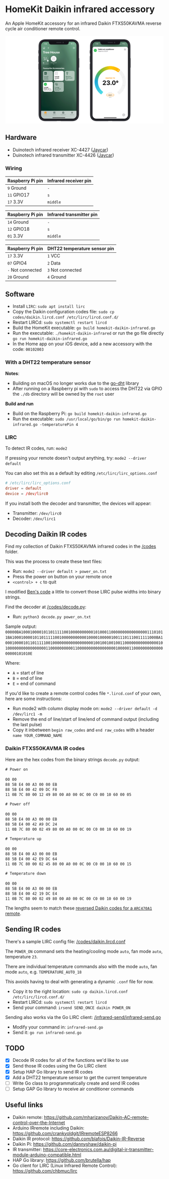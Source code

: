 # HomeKit Daikin infrared accessory

An Apple HomeKit accessory for an infrared Daikin FTXS50KAVMA reverse cycle air conditioner remote control.

![The accessory added to iOS](images/homekit-daikin-infrared.jpg)

## Hardware

* Duinotech infrared receiver XC-4427 ([Jaycar](https://www.jaycar.com.au/arduino-compatible-infrared-receiver-module/p/XC4427))
* Duinotech infrared transmitter XC-4426 ([Jaycar](https://www.jaycar.com.au/arduino-compatible-infrared-transmitter-module/p/XC4426))

### Wiring

| Raspberry Pi pin | Infrared receiver pin |
| - | - |
| `9` Ground | `-` |
| `11` GPIO17 | `s` |
| `17` 3.3V | `middle` |

| Raspberry Pi pin | Infrared transmitter pin |
| - | - |
| `14` Ground | `-` |
| `12` GPIO18 | `s` |
| `01` 3.3V | `middle` |

| Raspberry Pi pin | DHT22 temperature sensor pin |
| - | - |
| `17` 3.3V | `1` VCC |
| `07` GPIO4 | `2` Data |
| `-` Not connected | `3` Not connected |
| `20` Ground | `4` Ground |

## Software

* Install `LIRC`: `sudo apt install lirc`
* Copy the Daikin configuration codes file: `sudo cp codes/daikin.lircd.conf /etc/lirc/lircd.conf.d/`
* Restart LIRCd: `sudo systemctl restart lircd`
* Build the HomeKit executable: `go build homekit-daikin-infrared.go`
* Run the executable: `./homekit-daikin-infrared` or run the go file directly `go run homekit-daikin-infrared.go`
* In the Home app on your iOS device, add a new accessory with the code: `00102003`

### With a DHT22 temperature sensor

**Notes**:

* Building on macOS no longer works due to the [go-dht](https://github.com/d2r2/go-dht) library
* After running on a Raspberry pi with `sudo` to access the DHT22 via GPIO the `./db` directory will be owned by the `root` user

**Build and run**

* Build on the Raspberry Pi: `go build homekit-daikin-infrared.go`
* Run the executable: `sudo /usr/local/go/bin/go run homekit-daikin-infrared.go -temperaturePin 4`

### LIRC

To detect IR codes, run: `mode2`

If pressing your remote doesn't output anything, try: `mode2 --driver default`

You can also set this as a default by editing `/etc/lirc/lirc_options.conf`

```conf
# /etc/lirc/lirc_options.conf
driver = default
device = /dev/lirc0
```

If you install both the decoder and transmitter, the devices will appear:

* Transmitter: `/dev/lirc0`
* Decoder: `/dev/lirc1`

## Decoding Daikin IR codes

Find my collection of Daikin FTXS50KAVMA infrared codes in the [/codes](/codes) folder.

This was the process to create these text files:

* Run: `mode2 --driver default > power_on.txt`
* Press the power on button on your remote once
* `<control> + c` to quit

I modified [Ben's code](https://www.time0ut.org/blog/posts/aircooling_automation/) a little to convert those LIRC pulse widths into binary strings.

Find the decoder at [/codes/decode.py](/codes/decode.py):

* Run: `python3 decode.py power_on.txt`

Sample output: `00000BA1000100001011011111001000000000010100011000000000000000011101011BA1000100001011011111001000000000001000010000010011101110011111000BA10001000010110111110010000000000000000001001001001001100000000000000010100000000000000000110000000000110000000000000000010000011000000000000000000101010E`

Where:

* `A` = start of line
* `B` = end of line
* `E` = end of command

If you'd like to create a remote control codes file `*.lircd.conf` of your own, here are some instructions:

* Run mode2 with column display mode on: `mode2 --driver default -d /dev/lirc1 -m`
* Remove the end of line/start of line/end of command output (including the last pulse)
* Copy it inbetween `begin raw_codes` and `end raw_codes` with a header `name YOUR_COMMAND_NAME`

### Daikin FTXS50KAVMA IR codes

Here are the hex codes from the binary strings `decode.py` output:

```hex
# Power on

00 00
88 5B E4 00 A3 00 00 EB
88 5B E4 00 42 09 DC F8
11 0B 7C 80 00 12 49 80 00 A0 00 0C 00 C0 00 10 60 00 05
```

```hex
# Power off

00 00
88 5B E4 00 A3 00 00 EB
88 5B E4 00 42 A9 DC 24
11 0B 7C 80 00 02 49 80 00 A0 00 0C 00 C0 00 10 60 00 19
```

```hex
# Temperature up

00 00
88 5B E4 00 A3 00 00 EB
88 5B E4 00 42 E9 DC 64
11 0B 7C 80 00 02 45 80 00 A0 00 0C 00 C0 00 10 60 00 15
```

```hex
# Temperature down

00 00
88 5B E4 00 A3 00 00 EB
88 5B E4 00 42 19 DC E4
11 0B 7C 80 00 02 49 80 00 A0 00 0C 00 C0 00 10 60 00 19
```

The lengths seem to match these [reversed Daikin codes for a `ARC470A1` remote](https://github.com/blafois/Daikin-IR-Reverse#protocol-documentation).

## Sending IR codes

There's a sample LIRC config file: [/codes/daikin.lircd.conf](/codes/daikin.lircd.conf)

The `POWER_ON` command sets the heating/cooling mode `auto`, fan mode `auto`, temperature `23`.

There are individual temperature commands also with the mode `auto`, fan mode `auto`, e.g. `TEMPERATURE_AUTO_18`

This avoids having to deal with generating a dynamic `.conf` file for now.

* Copy it to the right location: `sudo cp daikin.lircd.conf /etc/lirc/lircd.conf.d/`
* Restart LIRCd: `sudo systemctl restart lircd`
* Send your command: `irsend SEND_ONCE daikin POWER_ON`

Sending also works via the Go LIRC client: [/infrared-send/infrared-send.go](/infrared-send/infrared-send.go)

* Modify your command in: `infrared-send.go`
* Send it: `go run infrared-send.go`

## TODO

- [x] Decode IR codes for all of the functions we'd like to use
- [x] Send those IR codes using the Go LIRC client
- [x] Setup HAP Go library to send IR codes
- [x] Add a DHT22 temperature sensor to get the current temperature
- [ ] Write Go class to programmatically create and send IR codes
- [ ] Setup GAP Go library to receive air conditioner commands

## Useful links

* Daikin remote: https://github.com/mharizanov/Daikin-AC-remote-control-over-the-Internet
* Arduino IRremote including Daikin: https://github.com/crankyoldgit/IRremoteESP8266
* Daikin IR protocol: https://github.com/blafois/Daikin-IR-Reverse
* Daikin Pi: https://github.com/dannyshaw/daikin-pi
* IR transmitter: https://core-electronics.com.au/digital-ir-transmitter-module-arduino-compatible.html
* HAP Go library: https://github.com/brutella/hap
* Go client for LIRC (Linux Infrared Remote Control): https://github.com/chbmuc/lirc
